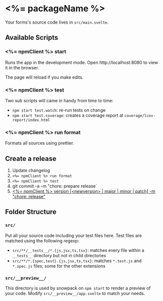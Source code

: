 # <%= packageName %>

Your forms's source code lives in `src/main.svelte`.

<!-- prettier-ignore-start -->
<!-- START doctoc generated TOC please keep comment here to allow auto update -->
<!-- DON'T EDIT THIS SECTION, INSTEAD RE-RUN doctoc TO UPDATE -->

<!-- END doctoc generated TOC please keep comment here to allow auto update -->
<!-- prettier-ignore-end -->

## Available Scripts

### <%= npmClient %> start

Runs the app in the development mode.
Open http://localhost:8080 to view it in the browser.

The page will reload if you make edits.

### <%= npmClient %> test

Two sub scripts will came in handy from time to time:

- `npm start test.watch`: re-run tests on change
- `npm start test.coverage`: creates a coverage report at `coverage/lcov-report/index.html`

### <%= npmClient %> run format

Formats all sources using prettier.

## Create a release

1. Update changelog
2. `<%= npmClient %> run format`
3. `<%= npmClient %> test`
4. git commit -a -m "chore: prepare release`
5. [<%= npmClient %> version [\<newversion> | major | minor | patch] -m "chore: release"](https://docs.npmjs.com/cli/version)

## Folder Structure

### `src/`

Put all your source code including your test files here. Test files
are matched using the following regexp:

- `src/**/__tests__/*.{js,jsx,ts,tsx}`: matches every file within a `__tests__` directory but not in child directories
- `src/**/*.{spec,test}.{js,jsx,ts,tsx}`: matches `*.test.js` and `*.spec.js` files; some for the other extensions

### `src/__preview__/`

This directory is used by snowpack on `npm start` to render a preview of your code.
Modify `src/__preview__/app.svelte` to match your needs.
